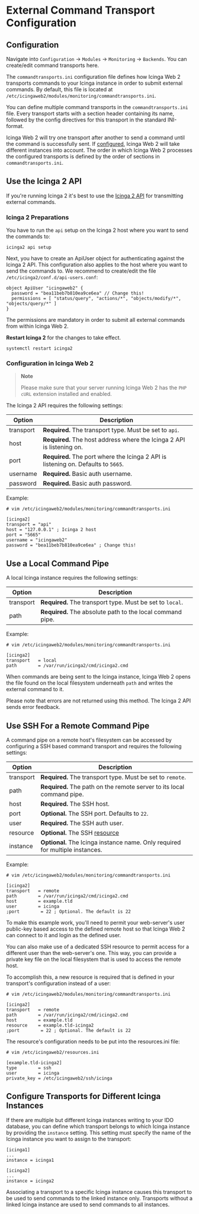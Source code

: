 # External Command Transport Configuration <a id="monitoring-module-commandtransports"></a>

## Configuration <a id="monitoring-module-commandtransports-configuration"></a>

Navigate into `Configuration` -> `Modules` -> `Monitoring` -> `Backends`.
You can create/edit command transports here.

The `commandtransports.ini` configuration file defines how Icinga Web 2
transports commands to your Icinga instance in order to submit
external commands. By default, this file is located at `/etc/icingaweb2/modules/monitoring/commandtransports.ini`.

You can define multiple command transports in the `commandtransports.ini` file. Every transport starts with a section header
containing its name, followed by the config directives for this transport in the standard INI-format.

Icinga Web 2 will try one transport after another to send a command until the command is successfully sent.
If [configured](05-Command-Transports.md#commandtransports-multiple-instances), Icinga Web 2 will take different instances into account.
The order in which Icinga Web 2 processes the configured transports is defined by the order of sections in
`commandtransports.ini`.

## Use the Icinga 2 API <a id="commandtransports-icinga2-api"></a>

If you're running Icinga 2 it's best to use the [Icinga 2 API](https://www.icinga.com/docs/icinga2/latest/doc/12-icinga2-api/)
for transmitting external commands.

### Icinga 2 Preparations <a id="commandtransports-icinga2-api-preparations"></a>

You have to run the `api` setup on the Icinga 2 host where you want to send the commands to:

```
icinga2 api setup
```

Next, you have to create an ApiUser object for authenticating against the Icinga 2 API. This configuration also applies
to the host where you want to send the commands to. We recommend to create/edit the file
`/etc/icinga2/conf.d/api-users.conf`:

```
object ApiUser "icingaweb2" {
  password = "bea11beb7b810ea9ce6ea" // Change this!
  permissions = [ "status/query", "actions/*", "objects/modify/*", "objects/query/*" ]
}
```

The permissions are mandatory in order to submit all external commands from within Icinga Web 2.

**Restart Icinga 2** for the changes to take effect.

```
systemctl restart icinga2
```

### Configuration in Icinga Web 2 <a id="commandtransports-icinga2-api-configuration"></a>

> **Note**
>
> Please make sure that your server running Icinga Web 2 has the `PHP cURL` extension installed and enabled.

The Icinga 2 API requires the following settings:

Option                   | Description
-------------------------|-----------------------------------------------
transport                | **Required.** The transport type. Must be set to `api`.
host                     | **Required.** The host address where the Icinga 2 API is listening on.
port                     | **Required.** The port where the Icinga 2 API is listening on. Defaults to `5665`.
username                 | **Required.** Basic auth username.
password                 | **Required.** Basic auth password.

Example:

```
# vim /etc/icingaweb2/modules/monitoring/commandtransports.ini

[icinga2]
transport = "api"
host = "127.0.0.1" ; Icinga 2 host
port = "5665"
username = "icingaweb2"
password = "bea11beb7b810ea9ce6ea" ; Change this!
```

## Use a Local Command Pipe <a id="commandtransports-local-command-pipe"></a>

A local Icinga instance requires the following settings:

Option                   | Description
-------------------------|-----------------------------------------------
transport                | **Required.** The transport type. Must be set to `local`.
path                     | **Required.** The absolute path to the local command pipe.

Example:

```
# vim /etc/icingaweb2/modules/monitoring/commandtransports.ini

[icinga2]
transport   = local
path        = /var/run/icinga2/cmd/icinga2.cmd
```

When commands are being sent to the Icinga instance, Icinga Web 2 opens the file found
on the local filesystem underneath `path` and writes the external command to it.

Please note that errors are not returned using this method. The Icinga 2 API sends
error feedback.

## Use SSH For a Remote Command Pipe <a id="commandtransports-ssh-remote-command-pipe"></a>

A command pipe on a remote host's filesystem can be accessed by configuring a
SSH based command transport and requires the following settings:

Option                   | Description
-------------------------|-----------------------------------------------
transport                | **Required.** The transport type. Must be set to `remote`.
path                     | **Required.** The path on the remote server to its local command pipe.
host                     | **Required.** The SSH host.
port                     | **Optional.** The SSH port. Defaults to `22`.
user                     | **Required.** The SSH auth user.
resource                 | **Optional.** The SSH [resource](../../../doc/04-Resources.md#resources-configuration-ssh)
instance                 | **Optional.** The Icinga instance name. Only required for multiple instances.

Example:

```
# vim /etc/icingaweb2/modules/monitoring/commandtransports.ini

[icinga2]
transport   = remote
path        = /var/run/icinga2/cmd/icinga2.cmd
host        = example.tld
user        = icinga
;port        = 22 ; Optional. The default is 22
```

To make this example work, you'll need to permit your web-server's user
public-key based access to the defined remote host so that Icinga Web 2 can
connect to it and login as the defined user.

You can also make use of a dedicated SSH resource to permit access for a
different user than the web-server's one. This way, you can provide a private
key file on the local filesystem that is used to access the remote host.

To accomplish this, a new resource is required that is defined in your
transport's configuration instead of a user:

```
# vim /etc/icingaweb2/modules/monitoring/commandtransports.ini

[icinga2]
transport   = remote
path        = /var/run/icinga2/cmd/icinga2.cmd
host        = example.tld
resource    = example.tld-icinga2
;port        = 22 ; Optional. The default is 22
```

The resource's configuration needs to be put into the resources.ini file:

```
# vim /etc/icingaweb2/resources.ini

[example.tld-icinga2]
type        = ssh
user        = icinga
private_key = /etc/icingaweb2/ssh/icinga
```

## Configure Transports for Different Icinga Instances <a id="commandtransports-multiple-instances"></a>

If there are multiple but different Icinga instances writing to your IDO database,
you can define which transport belongs to which Icinga instance by providing the
`instance` setting. This setting must specify the name of the Icinga
instance you want to assign to the transport:

```
[icinga1]
...
instance = icinga1

[icinga2]
...
instance = icinga2
```

Associating a transport to a specific Icinga instance causes this transport to be used to send commands to the linked
instance only. Transports without a linked Icinga instance are used to send commands to all instances.
